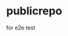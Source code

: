 # publicrepo
for e2e test






























































































































































































































































































































































































































































































































































































































































































































































































































































































































































































































































































































































































































































































































































































































































































































































































































































































































































































































































































































































































































































































































































































































































































































































































































































































































































































































































































































































































































































































































































































































































































































































